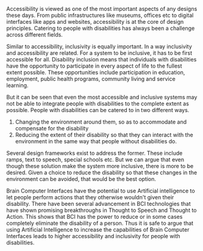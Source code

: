 
Accessibility is viewed as one of the most important aspects of any designs these days. From public infrastructures like museums, offices etc to digital interfaces like apps and websites, accessibility is at the core of design principles. Catering to people with disabilities has always been a challenge across different fields. 

Similar to accessibility, inclusivity is equally important. In a way inclusivity and accessibility are related. For a system to be inclusive, it has to be first accessible for all. Disability inclusion means that individuals with disabilities have the opportunity to participate in every aspect of life to the fullest extent possible. These opportunities include participation in education, employment, public health programs, community living and service learning. 

But it can be seen that even the most accessible and inclusive systems may not be able to integrate people with disabilities to the complete extent as possible. People with disabilities can be catered to in two different ways. 

1. Changing the environment around them, so as to accommodate and compensate for the disability
2. Reducing the extent of their disability so that they can interact with the environment in the same way that people without disabilities do. 

Several design frameworks exist to address the former. These include ramps, text to speech, special schools etc. But we can argue that even though these solution make the system more inclusive, there is more to be desired. Given a choice to reduce the disability so that these changes in the environment can be avoided, that would be the best option. 

Brain Computer Interfaces have the potential to use Artificial intelligence to let people perform actions that they otherwise wouldn't given their disability. There have been several advancement in BCI technologies that have shown promising breakthroughs in Thought to Speech and Thought to Action. This shows that BCI has the power to reduce or in some cases completely eliminate the disability of a person.  Thus it is safe to argue that using Artificial Intelligence to increase the capabilities of Brain Computer Interfaces leads to higher accessibility and inclusivity for people with disabilities. 
